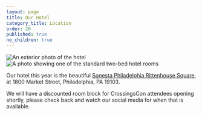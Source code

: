 ```yaml
---
layout: page
title: Our Hotel
category_title: Location
order: 20
published: true
no_children: true
---
```


<div class="row">
  <div class="col-12 col-md-6 mb-3"><img src="{{site.baseurl}}/images/2025/sonesta-1.jpg" alt="An exterior photo of the hotel"/></div>
  <div class="col-12 col-md-6 mb-3"><img src="{{site.baseurl}}/images/2025/sonesta-3.jpg" alt="A photo showing one of the standard two-bed hotel rooms"/></div>
</div>

Our hotel this year is the beautiful [Sonesta Philadelphia Rittenhouse Square](https://www.sonesta.com/sonesta-hotels-resorts/pa/philadelphia/sonesta-philadelphia-rittenhouse-square), at 1800 Market Street, Philadelphia, PA 19103.

We will have a discounted room block for CrossingsCon attendees opening shortly, please check back and watch our social media for when that is available.

<!-- [We have a discounted room block for CrossingsCon attendees](https://tinyurl.com/cc22hotel) at DoubleTree from {{ site.data.date.full }}. Rooms are $239 CAD per night, which is about $185 USD at current rates.

If you cannot get a room in the room block, please [let us know]({{site.baseurl}}/about/contact)! Space is limited, but we want to try to find a place for everyone who wants to attend, and we will make every effort to get you into the room block or find something nearby. -->

<!-- <p class="text-center">
  <a class="btn btn-lg btn-badge" href="https://tinyurl.com/cc22hotel" target="_blank">Book your room!</a>
</p> -->
